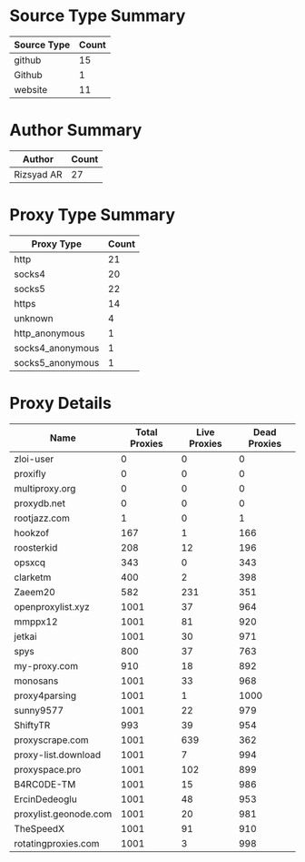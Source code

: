 # Source Type Summary

| Source Type | Count |
|-------------|-------|
| github | 15 |
| Github | 1 |
| website | 11 |


# Author Summary

| Author | Count |
|--------|-------|
| Rizsyad AR | 27 |


# Proxy Type Summary

| Proxy Type | Count |
|------------|-------|
| http | 21 |
| socks4 | 20 |
| socks5 | 22 |
| https | 14 |
| unknown | 4 |
| http_anonymous | 1 |
| socks4_anonymous | 1 |
| socks5_anonymous | 1 |


# Proxy Details

| Name | Total Proxies | Live Proxies | Dead Proxies |
|------|---------------|--------------|---------------|
| zloi-user | 0 | 0 | 0 |
| proxifly | 0 | 0 | 0 |
| multiproxy.org | 0 | 0 | 0 |
| proxydb.net | 0 | 0 | 0 |
| rootjazz.com | 1 | 0 | 1 |
| hookzof | 167 | 1 | 166 |
| roosterkid | 208 | 12 | 196 |
| opsxcq | 343 | 0 | 343 |
| clarketm | 400 | 2 | 398 |
| Zaeem20 | 582 | 231 | 351 |
| openproxylist.xyz | 1001 | 37 | 964 |
| mmppx12 | 1001 | 81 | 920 |
| jetkai | 1001 | 30 | 971 |
| spys | 800 | 37 | 763 |
| my-proxy.com | 910 | 18 | 892 |
| monosans | 1001 | 33 | 968 |
| proxy4parsing | 1001 | 1 | 1000 |
| sunny9577 | 1001 | 22 | 979 |
| ShiftyTR | 993 | 39 | 954 |
| proxyscrape.com | 1001 | 639 | 362 |
| proxy-list.download | 1001 | 7 | 994 |
| proxyspace.pro | 1001 | 102 | 899 |
| B4RC0DE-TM | 1001 | 15 | 986 |
| ErcinDedeoglu | 1001 | 48 | 953 |
| proxylist.geonode.com | 1001 | 20 | 981 |
| TheSpeedX | 1001 | 91 | 910 |
| rotatingproxies.com | 1001 | 3 | 998 |
